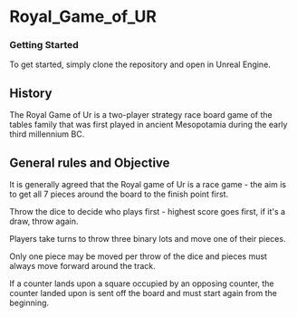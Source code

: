 # Royal_Game_of_UR

### Getting Started 

To get started, simply clone the repository and open in Unreal Engine.




## History
The Royal Game of Ur is a two-player strategy race board game of the tables family that was first played in ancient Mesopotamia during the early third millennium BC.

## General rules and Objective
It is generally agreed that the Royal game of Ur is a race game - the aim is to get all 7 pieces around the board to the finish point first.

Throw the dice to decide who plays first - highest score goes first, if it's a draw, throw again.

Players take turns to throw three binary lots and move one of their pieces.

Only one piece may be moved per throw of the dice and pieces must always move forward around the track.

If a counter lands upon a square occupied by an opposing counter, the counter landed upon is sent off the board and must start again from the beginning.
